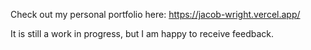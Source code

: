 Check out my personal portfolio here:
https://jacob-wright.vercel.app/

It is still a work in progress, but I am happy to receive feedback.
